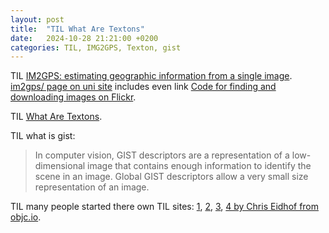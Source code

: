 ```yaml
---
layout: post
title:  "TIL What Are Textons"
date:   2024-10-28 21:21:00 +0200
categories: TIL, IMG2GPS, Texton, gist
---
```

TIL [IM2GPS: estimating geographic information from a single image](http://graphics.cs.cmu.edu/projects/im2gps/im2gps.pdf). [im2gps/ page on uni site](http://graphics.cs.cmu.edu/projects/im2gps/) includes even link [Code for finding and downloading images on Flickr](http://graphics.cs.cmu.edu/projects/im2gps/flickr_code.html).

TIL [What Are Textons](/assets/docs/texton.pdf).

TIL what is gist:

>  In computer vision, GIST descriptors are a representation of a low-dimensional image that contains enough information to identify the scene in an image. Global GIST descriptors allow a very small size representation of an image.

TIL many people started there own TIL sites: [1](https://github.com/simonw/til), [2](https://github.com/jbranchaud/til), [3](https://github.com/pdubroy/til), [4 by Chris Eidhof from objc.io](https://github.com/chriseidhof/til).
